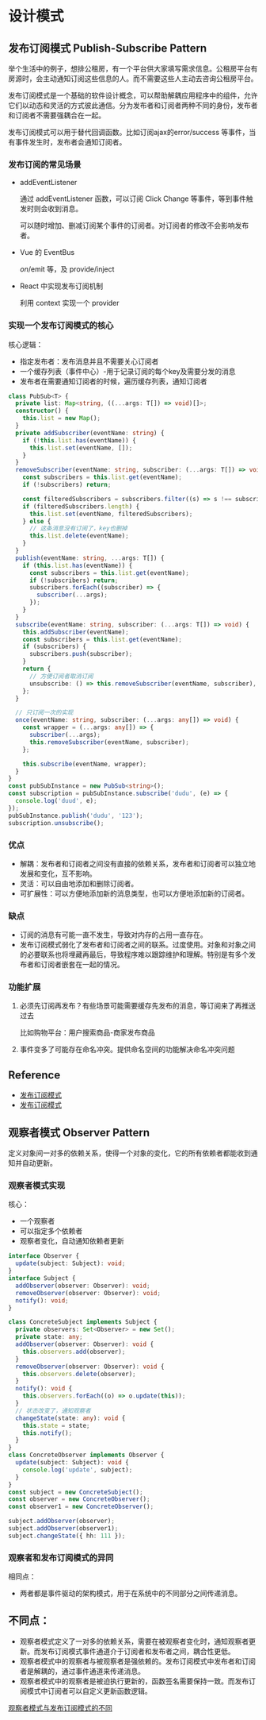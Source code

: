 # 设计模式

## 发布订阅模式 Publish-Subscribe Pattern

举个生活中的例子，想排公租房，有一个平台供大家填写需求信息。公租房平台有房源时，会主动通知订阅这些信息的人。而不需要这些人主动去咨询公租房平台。

发布订阅模式是一个基础的软件设计概念，可以帮助解耦应用程序中的组件，允许它们以动态和灵活的方式彼此通信。分为发布者和订阅者两种不同的身份，发布者和订阅者不需要强耦合在一起。

发布订阅模式可以用于替代回调函数。比如订阅ajax的error/success 等事件，当有事件发生时，发布者会通知订阅者。

### 发布订阅的常见场景

- addEventListener

  通过 addEventListener 函数，可以订阅 Click Change 等事件，等到事件触发时则会收到消息。

  可以随时增加、删减订阅某个事件的订阅者。对订阅者的修改不会影响发布者。

- Vue 的 EventBus

  $on/$emit 等，及 provide/inject

- React 中实现发布订阅机制

  利用 context 实现一个 provider

### 实现一个发布订阅模式的核心

核心逻辑：

- 指定发布者：发布消息并且不需要关心订阅者
- 一个缓存列表（事件中心）-用于记录订阅的每个key及需要分发的消息
- 发布者在需要通知订阅者的时候，遍历缓存列表，通知订阅者

```ts
class PubSub<T> {
  private list: Map<string, ((...args: T[]) => void)[]>;
  constructor() {
    this.list = new Map();
  }
  private addSubscriber(eventName: string) {
    if (!this.list.has(eventName)) {
      this.list.set(eventName, []);
    }
  }
  removeSubscriber(eventName: string, subscriber: (...args: T[]) => void) {
    const subscribers = this.list.get(eventName);
    if (!subscribers) return;

    const filteredSubscribers = subscribers.filter((s) => s !== subscriber);
    if (filteredSubscribers.length) {
      this.list.set(eventName, filteredSubscribers);
    } else {
      // 这条消息没有订阅了，key也删掉
      this.list.delete(eventName);
    }
  }
  publish(eventName: string, ...args: T[]) {
    if (this.list.has(eventName)) {
      const subscribers = this.list.get(eventName);
      if (!subscribers) return;
      subscribers.forEach((subscriber) => {
        subscriber(...args);
      });
    }
  }
  subscribe(eventName: string, subscriber: (...args: T[]) => void) {
    this.addSubscriber(eventName);
    const subscribers = this.list.get(eventName);
    if (subscribers) {
      subscribers.push(subscriber);
    }
    return {
      // 方便订阅者取消订阅
      unsubscribe: () => this.removeSubscriber(eventName, subscriber),
    };
  }

  // 只订阅一次的实现
  once(eventName: string, subscriber: (...args: any[]) => void) {
    const wrapper = (...args: any[]) => {
      subscriber(...args);
      this.removeSubscriber(eventName, subscriber);
    };

    this.subscribe(eventName, wrapper);
  }
}
const pubSubInstance = new PubSub<string>();
const subscription = pubSubInstance.subscribe('dudu', (e) => {
  console.log('duud', e);
});
pubSubInstance.publish('dudu', '123');
subscription.unsubscribe();
```

### 优点

- 解耦：发布者和订阅者之间没有直接的依赖关系，发布者和订阅者可以独立地发展和变化，互不影响。
- 灵活：可以自由地添加和删除订阅者。
- 可扩展性：可以方便地添加新的消息类型，也可以方便地添加新的订阅者。

### 缺点

- 订阅的消息有可能一直不发生，导致对内存的占用一直存在。
- 发布订阅模式弱化了发布者和订阅者之间的联系。过度使用。对象和对象之间的必要联系也将埋藏再最后，导致程序难以跟踪维护和理解。特别是有多个发布者和订阅者嵌套在一起的情况。

### 功能扩展

1. 必须先订阅再发布？有些场景可能需要缓存先发布的消息，等订阅来了再推送过去

   比如购物平台：用户搜索商品-商家发布商品

2. 事件变多了可能存在命名冲突。提供命名空间的功能解决命名冲突问题

## Reference

- [发布订阅模式](https://weread.qq.com/web/reader/6bf3215071a123016bf0b74k7cb321502467cbbc409e62d?)
- [发布订阅模式](https://zhuanlan.zhihu.com/p/190678728)

## 观察者模式 Observer Pattern

定义对象间一对多的依赖关系，使得一个对象的变化，它的所有依赖者都能收到通知并自动更新。

### 观察者模式实现

核心：

- 一个观察者
- 可以指定多个依赖者
- 观察者变化，自动通知依赖者更新

```ts
interface Observer {
  update(subject: Subject): void;
}
interface Subject {
  addObserver(observer: Observer): void;
  removeObserver(observer: Observer): void;
  notify(): void;
}

class ConcreteSubject implements Subject {
  private observers: Set<Observer> = new Set();
  private state: any;
  addObserver(observer: Observer): void {
    this.observers.add(observer);
  }
  removeObserver(observer: Observer): void {
    this.observers.delete(observer);
  }
  notify(): void {
    this.observers.forEach((o) => o.update(this));
  }
  // 状态改变了，通知观察者
  changeState(state: any): void {
    this.state = state;
    this.notify();
  }
}
class ConcreteObserver implements Observer {
  update(subject: Subject): void {
    console.log('update', subject);
  }
}
const subject = new ConcreteSubject();
const observer = new ConcreteObserver();
const observer1 = new ConcreteObserver();

subject.addObserver(observer);
subject.addObserver(observer1);
subject.changeState({ hh: 111 });
```

### 观察者和发布订阅模式的异同

相同点：

- 两者都是事件驱动的架构模式，用于在系统中的不同部分之间传递消息。

## 不同点：

- 观察者模式定义了一对多的依赖关系，需要在被观察者变化时，通知观察者更新。而发布订阅模式事件通道介于订阅者和发布者之间，耦合性更低。
- 观察者模式中的观察者与被观察者是强依赖的。发布订阅模式中发布者和订阅者是解耦的，通过事件通道来传递消息。
- 观察者模式中的观察者是被迫执行更新的，函数签名需要保持一致。而发布订阅模式中订阅者可以自定义更新函数逻辑。

[观察者模式与发布订阅模式的不同](https://juejin.cn/post/6844903603107266567?searchId=202403011331144A44AD417F7670695D47)
